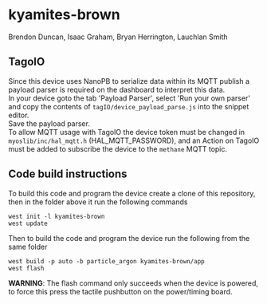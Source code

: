 # kyamites-brown
Brendon Duncan, Isaac Graham, Bryan Herrington, Lauchlan Smith

## TagoIO
Since this device uses NanoPB to serialize data within its MQTT publish a payload parser is required on the dashboard to interpret this data.  
In your device goto the tab 'Payload Parser', select 'Run your own parser' and copy the contents of ``tagIO/device_payload_parse.js`` into the snippet editor.  
Save the payload parser.  
To allow MQTT usage with TagoIO the device token must be changed in ``myoslib/inc/hal_mqtt.h`` (HAL_MQTT_PASSWORD), and an Action on TagoIO must be added to subscribe the device to the ``methane`` MQTT topic.

## Code build instructions
To build this code and program the device create a clone of this repository, then in the folder above it run the following commands
```
west init -l kyamites-brown  
west update
```
Then to build the code and program the device run the following from the same folder
```
west build -p auto -b particle_argon kyamites-brown/app  
west flash
```
**WARNING**: The flash command only succeeds when the device is powered, to force this press the tactile pushbutton on the power/timing board.